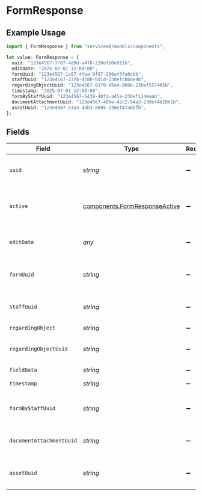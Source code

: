 # FormResponse

## Example Usage

```typescript
import { FormResponse } from "servicem8/models/components";

let value: FormResponse = {
  uuid: "123e4567-77d7-4d9d-a478-230ef10e911b",
  editDate: "2025-07-01 12:00:00",
  formUuid: "123e4567-1c87-4fea-9f57-230ef3fa0cbb",
  staffUuid: "123e4567-237b-4c00-bd1d-230efc8b8e9b",
  regardingObjectUuid: "123e4567-8170-45e4-860e-230ef557465b",
  timestamp: "2025-07-01 12:00:00",
  formByStaffUuid: "123e4567-5439-40fd-a45a-230ef114eaab",
  documentAttachmentUuid: "123e4567-400e-42c2-94a3-230ef4d2861b",
  assetUuid: "123e4567-e3a3-4bb3-8005-230ef47a6bfb",
};
```

## Fields

| Field                                                                          | Type                                                                           | Required                                                                       | Description                                                                    | Example                                                                        |
| ------------------------------------------------------------------------------ | ------------------------------------------------------------------------------ | ------------------------------------------------------------------------------ | ------------------------------------------------------------------------------ | ------------------------------------------------------------------------------ |
| `uuid`                                                                         | *string*                                                                       | :heavy_minus_sign:                                                             | Unique identifier for this record                                              | 123e4567-77d7-4d9d-a478-230ef10e911b                                           |
| `active`                                                                       | [components.FormResponseActive](../../models/components/formresponseactive.md) | :heavy_minus_sign:                                                             | Record active/deleted flag.  Valid values are [0,1]                            |                                                                                |
| `editDate`                                                                     | *any*                                                                          | :heavy_minus_sign:                                                             | Timestamp at which record was last modified                                    | 2025-07-01 12:00:00                                                            |
| `formUuid`                                                                     | *string*                                                                       | :heavy_minus_sign:                                                             | N/A                                                                            | 123e4567-1c87-4fea-9f57-230ef3fa0cbb                                           |
| `staffUuid`                                                                    | *string*                                                                       | :heavy_minus_sign:                                                             | N/A                                                                            | 123e4567-237b-4c00-bd1d-230efc8b8e9b                                           |
| `regardingObject`                                                              | *string*                                                                       | :heavy_minus_sign:                                                             | N/A                                                                            |                                                                                |
| `regardingObjectUuid`                                                          | *string*                                                                       | :heavy_minus_sign:                                                             | N/A                                                                            | 123e4567-8170-45e4-860e-230ef557465b                                           |
| `fieldData`                                                                    | *string*                                                                       | :heavy_minus_sign:                                                             | N/A                                                                            |                                                                                |
| `timestamp`                                                                    | *string*                                                                       | :heavy_minus_sign:                                                             | N/A                                                                            | 2025-07-01 12:00:00                                                            |
| `formByStaffUuid`                                                              | *string*                                                                       | :heavy_minus_sign:                                                             | N/A                                                                            | 123e4567-5439-40fd-a45a-230ef114eaab                                           |
| `documentAttachmentUuid`                                                       | *string*                                                                       | :heavy_minus_sign:                                                             | N/A                                                                            | 123e4567-400e-42c2-94a3-230ef4d2861b                                           |
| `assetUuid`                                                                    | *string*                                                                       | :heavy_minus_sign:                                                             | N/A                                                                            | 123e4567-e3a3-4bb3-8005-230ef47a6bfb                                           |